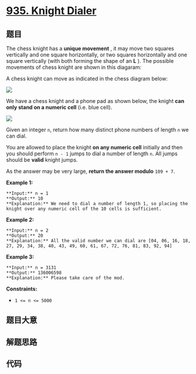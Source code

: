 # [935. Knight Dialer](https://leetcode.com/problems/knight-dialer)

## 题目

The chess knight has a **unique movement** , it may move two squares
vertically and one square horizontally, or two squares horizontally and one
square vertically (with both forming the shape of an **L** ). The possible
movements of chess knight are shown in this diagaram:

A chess knight can move as indicated in the chess diagram below:

![](https://assets.leetcode.com/uploads/2020/08/18/chess.jpg)

We have a chess knight and a phone pad as shown below, the knight **can only
stand on a numeric cell**  (i.e. blue cell).

![](https://assets.leetcode.com/uploads/2020/08/18/phone.jpg)

Given an integer `n`, return how many distinct phone numbers of length `n` we
can dial.

You are allowed to place the knight **on any numeric cell** initially and then
you should perform `n - 1` jumps to dial a number of length `n`. All jumps
should be **valid** knight jumps.

As the answer may be very large, **return the answer modulo** `109 + 7`.



**Example 1:**

    
    
    **Input:** n = 1
    **Output:** 10
    **Explanation:** We need to dial a number of length 1, so placing the knight over any numeric cell of the 10 cells is sufficient.
    

**Example 2:**

    
    
    **Input:** n = 2
    **Output:** 20
    **Explanation:** All the valid number we can dial are [04, 06, 16, 18, 27, 29, 34, 38, 40, 43, 49, 60, 61, 67, 72, 76, 81, 83, 92, 94]
    

**Example 3:**

    
    
    **Input:** n = 3131
    **Output:** 136006598
    **Explanation:** Please take care of the mod.
    



**Constraints:**

  * `1 <= n <= 5000`


## 题目大意

## 解题思路

## 代码

```javascript

```
